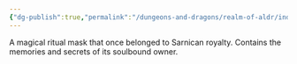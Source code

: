 ```yaml
---
{"dg-publish":true,"permalink":"/dungeons-and-dragons/realm-of-aldr/index/artifacts/sarnican-masque/"}
---
```


A magical ritual mask that once belonged to Sarnican royalty. Contains the memories and secrets of its soulbound owner.